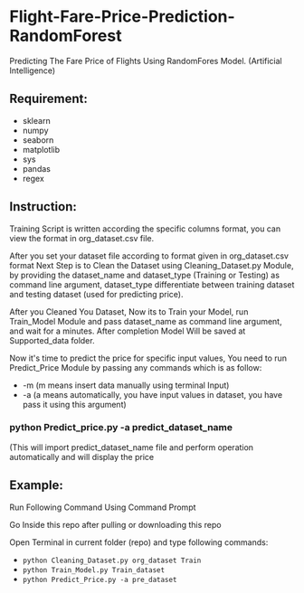 # Flight-Fare-Price-Prediction-RandomForest
Predicting The Fare Price of Flights Using RandomFores Model. (Artificial Intelligence)

## Requirement:
- sklearn
- numpy
- seaborn
- matplotlib
- sys
- pandas
- regex

## Instruction:

Training Script is written according the specific columns format, you can view the format in org_dataset.csv file.

After you set your dataset file according to format given in org_dataset.csv format
Next Step is to Clean the Dataset using Cleaning_Dataset.py Module, by providing the dataset_name and dataset_type (Training or Testing) as command line argument, dataset_type differentiate between training dataset and testing dataset (used for predicting price).

After you Cleaned You Dataset, Now its to Train your Model, run Train_Model Module and pass dataset_name as command line argument, and wait for a minutes. After completion Model Will be saved at Supported_data folder.

Now it's time to predict the price for specific input values, You need to run Predict_Price Module by passing any commands which is as follow:

- -m  (m means insert data manually using terminal Input)
- -a  (a means automatically, you have input values in dataset, you have pass it using this argument)

### python Predict_price.py -a predict_dataset_name   
(This will import predict_dataset_name file and perform operation automatically and will display the price




## Example:

Run Following Command Using Command Prompt

Go Inside this repo after pulling or downloading this repo

Open Terminal in current folder (repo) and type following commands:

- ``` python Cleaning_Dataset.py org_dataset Train ```
- ``` python Train_Model.py Train_dataset ```
- ``` python Predict_Price.py -a pre_dataset ```
